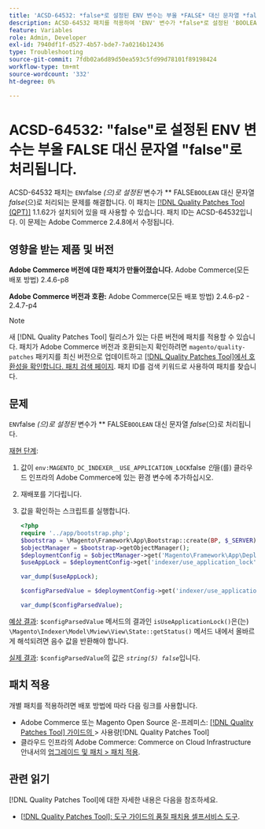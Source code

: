```yaml
---
title: 'ACSD-64532: *false*로 설정된 ENV 변수는 부울 *FALSE* 대신 문자열 *false*로 처리됩니다.'
description: ACSD-64532 패치를 적용하여 'ENV' 변수가 *false*로 설정된 'BOOLEAN' *FALSE* 대신 문자열 *false*로 처리되는 Adobe Commerce 문제를 해결합니다.
feature: Variables
role: Admin, Developer
exl-id: 7940df1f-d527-4b57-bde7-7a0216b12436
type: Troubleshooting
source-git-commit: 7fdb02a6d89d50ea593c5fd99d78101f89198424
workflow-type: tm+mt
source-wordcount: '332'
ht-degree: 0%

---
```


# ACSD-64532: &quot;false&quot;로 설정된 ENV 변수는 부울 FALSE 대신 문자열 &quot;false&quot;로 처리됩니다.

ACSD-64532 패치는 `ENV`false *(으)로 설정된* 변수가 ** FALSE`BOOLEAN` 대신 문자열 *false*(으)로 처리되는 문제를 해결합니다. 이 패치는 [[!DNL Quality Patches Tool (QPT)]](/help/tools/quality-patches-tool/quality-patches-tool-to-self-serve-quality-patches.md) 1.1.62가 설치되어 있을 때 사용할 수 있습니다. 패치 ID는 ACSD-64532입니다. 이 문제는 Adobe Commerce 2.4.8에서 수정됩니다.

## 영향을 받는 제품 및 버전

**Adobe Commerce 버전에 대한 패치가 만들어졌습니다.**
Adobe Commerce(모든 배포 방법) 2.4.6-p8

**Adobe Commerce 버전과 호환:**
Adobe Commerce(모든 배포 방법) 2.4.6-p2 - 2.4.7-p4

>[!NOTE]
>
>새 [!DNL Quality Patches Tool] 릴리스가 있는 다른 버전에 패치를 적용할 수 있습니다. 패치가 Adobe Commerce 버전과 호환되는지 확인하려면 `magento/quality-patches` 패키지를 최신 버전으로 업데이트하고 [[!DNL Quality Patches Tool]에서 호환성을 확인합니다. 패치 검색 페이지](https://experienceleague.adobe.com/tools/commerce-quality-patches/index.html). 패치 ID를 검색 키워드로 사용하여 패치를 찾습니다.

## 문제

`ENV`false *(으)로 설정된* 변수가 ** FALSE`BOOLEAN` 대신 문자열 *false*(으)로 처리됩니다.

<u>재현 단계</u>:
1. 값이 `env:MAGENTO_DC_INDEXER__USE_APPLICATION_LOCK`false *인*&#x200B;을(를) 클라우드 인프라의 Adobe Commerce에 있는 환경 변수에 추가하십시오.
1. 재배포를 기다립니다.
1. 값을 확인하는 스크립트를 실행합니다.

   ```php
   <?php
   require '../app/bootstrap.php';
   $bootstrap = \Magento\Framework\App\Bootstrap::create(BP, $_SERVER);
   $objectManager = $bootstrap->getObjectManager();
   $deploymentConfig = $objectManager->get('Magento\Framework\App\DeploymentConfig');
   $useAppLock = $deploymentConfig->get('indexer/use_application_lock');
   
   var_dump($useAppLock);
   
   $configParsedValue = $deploymentConfig->get('indexer/use_application_lock') ?: false;
   
   var_dump($configParsedValue); 
   ```

<u>예상 결과</u>:
`$configParsedValue` 메서드의 결과인 `isUseApplicationLock()`은(는) `\Magento\Indexer\Model\Mview\View\State::getStatus()` 메서드 내에서 올바르게 해석되려면 음수 값을 반환해야 합니다.

<u>실제 결과</u>:
`$configParsedValue`의 값은 *`string(5) false`*&#x200B;입니다.

## 패치 적용

개별 패치를 적용하려면 배포 방법에 따라 다음 링크를 사용합니다.

* Adobe Commerce 또는 Magento Open Source 온-프레미스: [[!DNL Quality Patches Tool]  가이드의 ](/help/tools/quality-patches-tool/usage.md)> 사용량[!DNL Quality Patches Tool]
* 클라우드 인프라의 Adobe Commerce: Commerce on Cloud Infrastructure 안내서의 [업그레이드 및 패치 > 패치 적용](https://experienceleague.adobe.com/docs/commerce-cloud-service/user-guide/develop/upgrade/apply-patches.html).

## 관련 읽기

[!DNL Quality Patches Tool]에 대한 자세한 내용은 다음을 참조하세요.
* [[!DNL Quality Patches Tool]: 도구 가이드의 품질 패치용 셀프서비스 도구](/help/tools/quality-patches-tool/quality-patches-tool-to-self-serve-quality-patches.md).
